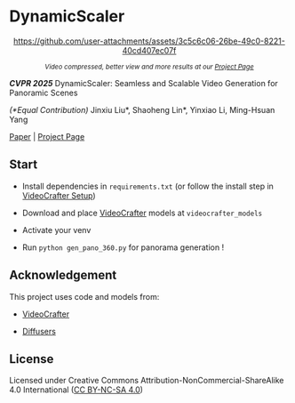 # DynamicScaler

<div align="center">
  
  https://github.com/user-attachments/assets/3c5c6c06-26be-49c0-8221-40cd407ec07f

  <small><i>Video compressed, better view and more results at our [Project Page](https://dynamic-scaler.pages.dev)</i></small>
  
</div>

***CVPR 2025*** DynamicScaler: Seamless and Scalable Video Generation for Panoramic Scenes

*(\*Equal Contribution)* Jinxiu Liu\*, Shaoheng Lin\*, Yinxiao Li, Ming-Hsuan Yang 

[Paper](.assets/DynamicScaler_CVPR25_paper.pdf) | [Project Page](https://dynamic-scaler.pages.dev) 

## Start

- Install dependencies in `requirements.txt` (or follow the install step in [VideoCrafter Setup](https://github.com/AILab-CVC/VideoCrafter?tab=readme-ov-file#%EF%B8%8F-setup))

- Download and place [VideoCrafter](https://github.com/AILab-CVC/VideoCrafter) models at `videocrafter_models`

- Activate your venv

- Run `python gen_pano_360.py` for panorama generation !


## Acknowledgement

This project uses code and models from:

- [VideoCrafter](https://github.com/AILab-CVC/VideoCrafter)

- [Diffusers](https://github.com/huggingface/diffusers)


## License

Licensed under Creative Commons Attribution-NonCommercial-ShareAlike 4.0 International ([CC BY-NC-SA 4.0](https://creativecommons.org/licenses/by-nc-sa/4.0/)) 

